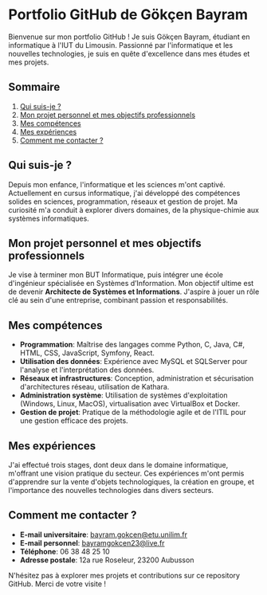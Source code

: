 # Portfolio GitHub de Gökçen Bayram

Bienvenue sur mon portfolio GitHub ! Je suis Gökçen Bayram, étudiant en informatique à l'IUT du Limousin. Passionné par l'informatique et les nouvelles technologies, je suis en quête d'excellence dans mes études et mes projets.

## Sommaire
1. [Qui suis-je ?](#qui-suis-je)
2. [Mon projet personnel et mes objectifs professionnels](#mon-projet-personnel-et-mes-objectifs-professionnels)
3. [Mes compétences](#mes-compétences)
4. [Mes expériences](#mes-expériences)
5. [Comment me contacter ?](#comment-me-contacter)

## Qui suis-je ?
Depuis mon enfance, l'informatique et les sciences m'ont captivé. Actuellement en cursus informatique, j'ai développé des compétences solides en sciences, programmation, réseaux et gestion de projet. Ma curiosité m'a conduit à explorer divers domaines, de la physique-chimie aux systèmes informatiques.

## Mon projet personnel et mes objectifs professionnels
Je vise à terminer mon BUT Informatique, puis intégrer une école d'ingénieur spécialisée en Systèmes d’Information. Mon objectif ultime est de devenir **Architecte de Systèmes et Informations**. J'aspire à jouer un rôle clé au sein d'une entreprise, combinant passion et responsabilités.

## Mes compétences
- **Programmation**: Maîtrise des langages comme Python, C, Java, C#, HTML, CSS, JavaScript, Symfony, React.
- **Utilisation des données**: Expérience avec MySQL et SQLServer pour l'analyse et l'interprétation des données.
- **Réseaux et infrastructures**: Conception, administration et sécurisation d'architectures réseau, utilisation de Kathara.
- **Administration système**: Utilisation de systèmes d'exploitation (Windows, Linux, MacOS), virtualisation avec VirtualBox et Docker.
- **Gestion de projet**: Pratique de la méthodologie agile et de l'ITIL pour une gestion efficace des projets.

## Mes expériences
J'ai effectué trois stages, dont deux dans le domaine informatique, m'offrant une vision pratique du secteur. Ces expériences m'ont permis d'apprendre sur la vente d'objets technologiques, la création en groupe, et l'importance des nouvelles technologies dans divers secteurs.

## Comment me contacter ?
- **E-mail universitaire**: [bayram.gokcen@etu.unilim.fr](mailto:bayram.gokcen@etu.unilim.fr)
- **E-mail personnel**: [bayramgokcen23@live.fr](mailto:bayramgokcen23@live.fr)
- **Téléphone**: 06 38 48 25 10
- **Adresse postale**: 12a rue Roseleur, 23200 Aubusson

N'hésitez pas à explorer mes projets et contributions sur ce repository GitHub. Merci de votre visite !
